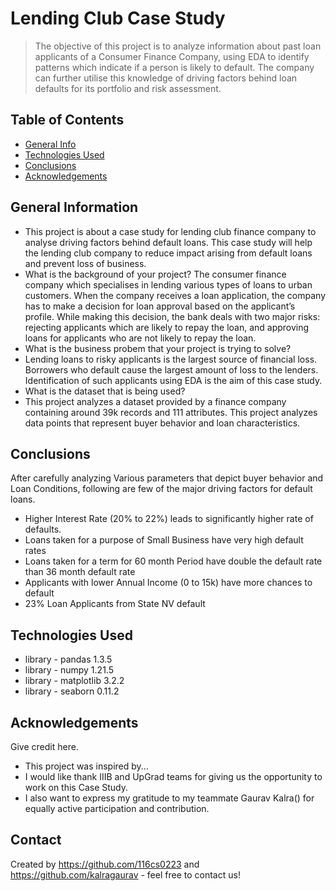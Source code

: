 # Lending Club Case Study
> The objective of this project is to analyze information about past loan applicants of a Consumer 
Finance Company, using EDA to identify patterns which indicate if a person is 
likely to default. 
The company can further utilise this knowledge of driving factors behind loan 
defaults for its portfolio and risk assessment.


## Table of Contents
* [General Info](#general-information)
* [Technologies Used](#technologies-used)
* [Conclusions](#conclusions)
* [Acknowledgements](#acknowledgements)


## General Information
- This project is about a case study for lending club finance company to analyse driving factors behind default loans. This case study will help the lending club company to reduce impact arising from default loans and prevent loss of business.  
- What is the background of your project?
The consumer finance company which specialises in lending various types of loans to urban customers. When the company receives a loan application, the company has to make a decision for loan approval based on the applicant’s profile. While making this decision, the bank deals with two major risks: rejecting applicants which are likely to repay the loan, and approving loans for applicants who are not likely to repay the loan.
- What is the business probem that your project is trying to solve?
- Lending loans to risky applicants is the largest source of financial loss. Borrowers who default cause the largest amount of loss to the lenders. Identification of such applicants using EDA is the aim of this case study. 
- What is the dataset that is being used?
- This project analyzes a dataset provided by a finance company containing around 39k records and 111 attributes. This project analyzes data points that represent buyer behavior and loan characteristics.


## Conclusions
After carefully analyzing Various parameters that depict buyer behavior and Loan Conditions, following are few of the major driving factors for default loans.
- Higher Interest Rate (20% to 22%) leads to significantly higher rate of defaults.
- Loans taken for a purpose of Small Business have very high default rates
- Loans taken for a term for 60 month Period have double the default rate than 36 month default rate
- Applicants with lower Annual Income (0 to 15k) have more chances to default
- 23% Loan Applicants from State NV default



## Technologies Used
- library -  pandas 1.3.5
- library -  numpy 1.21.5
- library -  matplotlib 3.2.2
- library -  seaborn 0.11.2







## Acknowledgements
Give credit here.
- This project was inspired by...
- I would like thank IIIB and UpGrad teams for giving us the opportunity to work on this Case Study.
- I also want to express my gratitude to my teammate Gaurav Kalra() for equally active participation and contribution.


## Contact
Created by https://github.com/116cs0223 and https://github.com/kalragaurav - feel free to contact us!